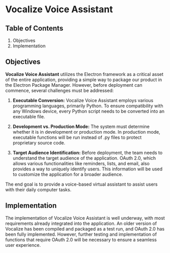 # Vocalize Voice Assistant

## Table of Contents
1. Objectives
2. Implementation

## Objectives

**Vocalize Voice Assistant** utilizes the Electron framework as a critical asset of the entire application, providing a simple way to package our product in the Electron Package Manager. However, before deployment can commence, several challenges must be addressed:

1. **Executable Conversion:** Vocalize Voice Assistant employs various programming languages, primarily Python. To ensure compatibility with any Windows device, every Python script needs to be converted into an executable file.

2. **Development vs. Production Mode:** The system must determine whether it is in development or production mode. In production mode, executable functions will be run instead of .py files to protect proprietary source code.

3. **Target Audience Identification:** Before deployment, the team needs to understand the target audience of the application. OAuth 2.0, which allows various functionalities like reminders, lists, and email, also provides a way to uniquely identify users. This information will be used to customize the application for a broader audience.

The end goal is to provide a voice-based virtual assistant to assist users with their daily computer tasks.

## Implementation

The implementation of Vocalize Voice Assistant is well underway, with most requirements already integrated into the application. An older version of Vocalize has been compiled and packaged as a test run, and OAuth 2.0 has been fully implemented. However, further testing and implementation of functions that require OAuth 2.0 will be necessary to ensure a seamless user experience.

